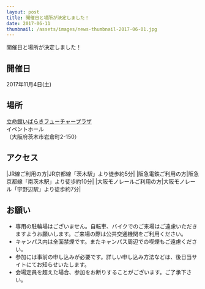 ```yaml
---
layout: post
title: 開催日と場所が決定しました！
date: 2017-06-11
thumbnail: /assets/images/news-thumbnail-2017-06-01.jpg
---
```

開催日と場所が決定しました！

## 開催日  
2017年11月4日(土)

## 場所  
<a href="http://www.ritsumei.ac.jp/futureplaza/" target="_blank">立命館いばらきフューチャープラザ</a>  
イベントホール  
（大阪府茨木市岩倉町2-150）

<div id="map" class="map"></div>

## アクセス

|JR線ご利用の方|JR京都線「茨木駅」より徒歩約5分|
|阪急電鉄ご利用の方|阪急京都線「南茨木駅」より徒歩約10分|
|大阪モノレールご利用の方|大阪モノレール「宇野辺駅」より徒歩約7分|

## お願い

- 専用の駐輪場はございません。自転車、バイクでのご来場はご遠慮いただきますようお願いします。ご来場の際は公共交通機関をご利用ください。
- キャンパス内は全面禁煙です。またキャンパス周辺での喫煙もご遠慮ください。
- 参加には事前の申し込みが必要です。詳しい申し込み方法などは、後日当サイトにてお知らせいたします。
- 会場定員を超えた場合、参加をお断りすることがございます。ご了承下さい。
 
<script src="https://maps.google.com/maps/api/js?key=AIzaSyATNkADUqZhlPpM5iJpmEZJjvsvwH8QXp8" type="text/javascript"></script>
